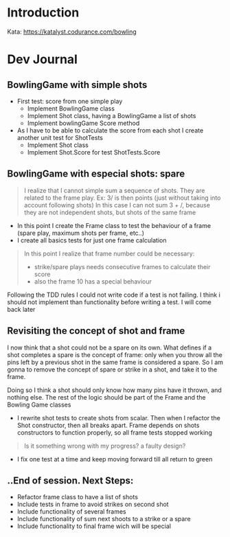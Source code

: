 ﻿# Introduction

Kata: https://katalyst.codurance.com/bowling

# Dev Journal

## BowlingGame with simple shots
- First test: score from one simple play
  - Implement BowlingGame class
  - Implement Shot class, having a BowlingGame a list of shots
  - Implement bowlingGame Score method
- As I have to be able to calculate the score from each shot I create another unit test for ShotTests
  - Implement Shot class
  - Implement Shot.Score for test ShotTests.Score

## BowlingGame with especial shots: spare

> I realize that I cannot simple sum a sequence of shots. They are related to the frame play. 
> Ex: 3/ is then points (just without taking into account following shots)
> In this case I can not sum 3 + /, because they are not independent shots, but shots of the same frame

- In this point I create the Frame class to test the behaviour of a frame (spare play, maximum shots per frame, etc..)
- I create all basics tests for just one frame calculation

>In this point I realize that frame number could be necessary:
> 
  > - strike/spare plays needs consecutive frames to calculate their score
  > - also the frame 10 has a special behaviour

Following the TDD rules I could not write code if a test is not failing. I think i should not implement than functionality before writing a test. I will come back later

## Revisiting the concept of shot and frame

I now think that a shot could not be a spare on its own. What defines if a shot completes a spare is the concept of frame: only when you throw all the pins left by a previous shot in the same frame is considered a spare. So I am gonna to remove the concept of spare or strike in a shot, and take it to the frame. 

Doing so I think a shot should only know how many pins have it thrown, and nothing else. The rest of the logic should be part of the Frame and the Bowling Game classes

- I rewrite shot tests to create shots from scalar. Then when I refactor the Shot constructor, then all breaks apart. Frame depends on shots constructors to function properly, so all frame tests stopped working

> Is it something wrong with my progress? a faulty design? 

- I fix one test at a time and keep moving forward till all return to green

## ..End of session. Next Steps:

- Refactor frame class to have a list of shots
- Include tests in frame to avoid strikes on second shot
- Include functionality of several frames
- Include functionality of sum next shoots to a strike or a spare
- Include functionality to final frame wich will be special